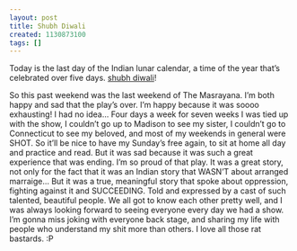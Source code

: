 ```yaml
---
layout: post
title: Shubh Diwali
created: 1130873100
tags: []
---
```

Today is the last day of the Indian lunar calendar, a time of the year that’s celebrated over five days. [shubh diwali](http://www.iverna.com/projects/festivals/diwali.htm)!

So this past weekend was the last weekend of The Masrayana. I’m both happy and sad that the play’s over. I’m happy because it was soooo exhausting! I had no idea... Four days a week for seven weeks I was tied up with the show, I couldn’t go up to Madison to see my sister, I couldn’t go to Connecticut to see my beloved, and most of my weekends in general were SHOT. So it’ll be nice to have my Sunday’s free again, to sit at home all day and practice and read. But it was sad because it was such a great experience that was ending. I’m so proud of that play. It was a great story, not only for the fact that it was an Indian story that WASN’T about arranged marraige... But it was a true, meaningful story that spoke about oppression, fighting against it and SUCCEEDING. Told and expressed by a cast of such talented, beautiful people. We all got to know each other pretty well, and I was always looking forward to seeing everyone every day we had a show. I’m gonna miss joking with everyone back stage, and sharing my life with people who understand my shit more than others. I love all those rat bastards. :P 
